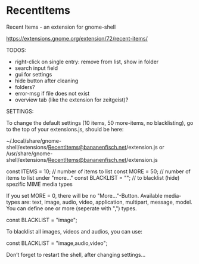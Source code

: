 # RecentItems
Recent Items - an extension for gnome-shell

https://extensions.gnome.org/extension/72/recent-items/

TODOS:

- right-click on single entry: remove from list, show in folder
- search input field
- gui for settings
- hide button after cleaning
- folders?
- error-msg if file does not exist
- overview tab (like the extension for zeitgeist)?

SETTINGS:

To change the default settings (10 items, 50 more-items, no blacklisting), go to the top of your extensions.js, should be here:

~/.local/share/gnome-shell/extensions/RecentItems@bananenfisch.net/extension.js
or /usr/share/gnome-shell/extensions/RecentItems@bananenfisch.net/extension.js

const ITEMS = 10;       // number of items to list
const MORE = 50;        // number of items to list under "more..."
const BLACKLIST = "";   // to blacklist (hide) spezific MIME media types

If you set MORE = 0, there will be no "More..."-Button. Available media-types are: text, image, audio, video, application, multipart, message, model. You can define one or more (seperate with ",") types.

const BLACKLIST = "image";

To blacklist all images, videos and audios, you can use:
	
const BLACKLIST = "image,audio,video";

Don’t forget to restart the shell, after changing settings...
